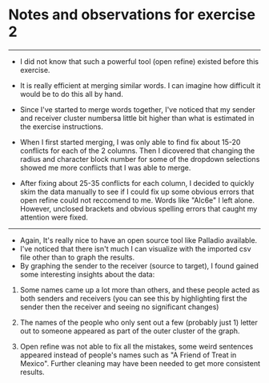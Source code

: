 # Notes and observations for exercise 2

---

* I did not know that such a powerful tool (open refine) existed before this exercise.

* It is really efficient at merging similar words. I can imagine how difficult it would be to do this all by hand.

* Since I've started to merge words together, I've noticed that my sender and receiver cluster numbersa little bit higher than what is estimated in the exercise instructions.

* When I first started merging, I was only able to find fix about 15-20 conflicts for each of the 2 columns. Then I dicovered that changing the radius and character block number for some of the dropdown selections showed me more conflicts that I was able to merge.

* After fixing about 25-35 conflicts for each column, I decided to quickly skim the data manually to see if I could fix up some obvious errors that open refine could not reccomend to me. Words like "Alc6e" I left alone. However, unclosed brackets and obvious spelling errors that caught my attention were fixed.

---

* Again, It's really nice to have an open source tool like Palladio available.
* I've noticed that there isn't much I can visualize with the imported csv file other than to graph the results.
* By graphing the sender to the receiver (source to target), I found gained some interesting insights about the data:

1. Some names came up a lot more than others, and these people acted as both         senders and receivers (you can see this by highlighting first the sender then the receiver and seeing no significant changes)

2. The names of the people who only sent out a few (probably just 1) letter out to             someone appeared as part of the outer cluster of the graph.

3. Open refine was not able to fix all the mistakes, some weird sentences appeared instead of people's names such as "A Friend of Treat in Mexico". Further cleaning may have been needed to get more consistent results.

